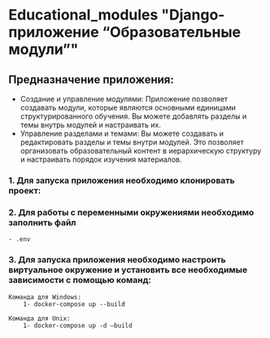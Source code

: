 # Educational_modules "Django-приложение “Образовательные модули”"

## Предназначение приложения:
- Создание и управление модулями: Приложение позволяет создавать модули, которые являются основными единицами структурированного обучения. 
Вы можете добавлять разделы и темы внутрь модулей и настраивать их. 
- Управление разделами и темами: Вы можете создавать и редактировать разделы и темы внутри модулей.
Это позволяет организовать образовательный контент в иерархическую структуру и настраивать порядок изучения материалов.

### 1. Для запуска приложения необходимо клонировать проект:

### 2. Для работы с переменными окружениями необходимо заполнить файл
    - .env

### 3. Для запуска приложения необходимо настроить виртуальное окружение и установить все необходимые зависимости с помощью команд:
    Команда для Windows:
        1- docker-compose up --build

    Команда для Unix:
        1- docker-compose up -d —build
